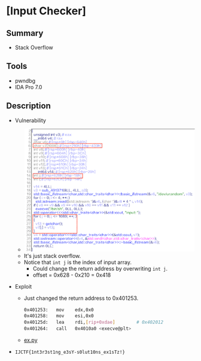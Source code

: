 # [Input Checker]

## Summary

* Stack Overflow

## Tools

* pwndbg
* IDA Pro 7.0

## Description

* Vulnerability
  * ![1](./1.png)
  * It's just stack overflow.
  * Notice that `int j` is the index of input array.
    * Could change the return address by overwriting `int j`.
    * offset = 0x628 - 0x210 = 0x418

* Exploit
  * Just changed the return address to 0x401253.

    ``` bash
    0x401253:   mov    edx,0x0
    0x401258:   mov    esi,0x0
    0x40125d:   lea    rdi,[rip+0xdae]        # 0x402012
    0x401264:   call   0x4010a0 <execve@plt>
    ```

  * [ex.py](./ex.py)

* `IJCTF{1nt3r3st1ng_e3sY-s0lut10ns_ex1sTz!}`
